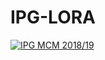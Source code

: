 # IPG-LORA
<a href="http://mcm.ipg.pt"><img src="[http://www.ipg.pt/website/imgs/logotipo_ipg.jpg](https://politecnicoguarda.pt/wp-content/uploads/2021/12/logo-192-192-white.png)https://politecnicoguarda.pt/wp-content/uploads/2021/12/logo-192-192-white.png" title="IPG(MCM)" alt="IPG MCM 2018/19"></a>

